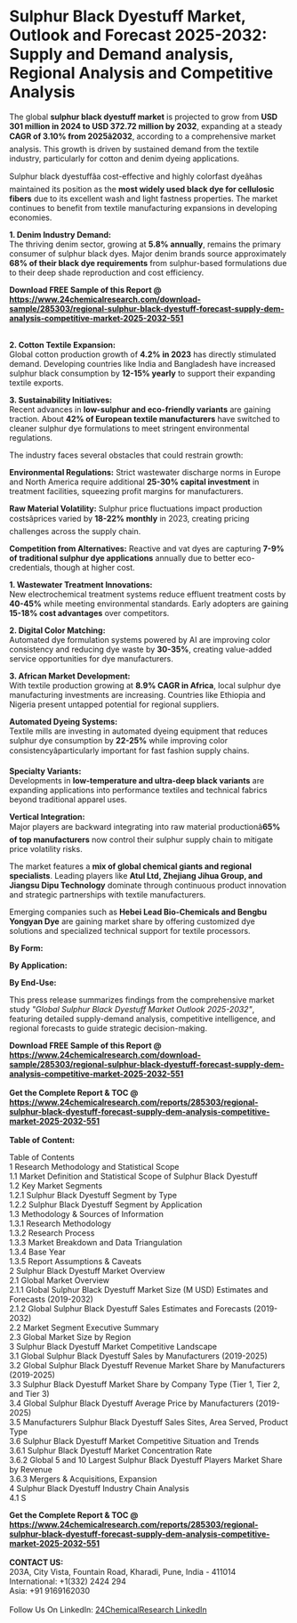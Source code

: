 <h1>Sulphur Black Dyestuff Market, Outlook and Forecast 2025-2032: Supply and Demand analysis, Regional Analysis and Competitive Analysis</h1><p>The global <strong>sulphur black dyestuff market</strong> is projected to grow from <strong>USD 301 million in 2024 to USD 372.72 million by 2032</strong>, expanding at a steady <strong>CAGR of 3.10% from 2025â2032</strong>, according to a comprehensive market analysis. This growth is driven by sustained demand from the textile industry, particularly for cotton and denim dyeing applications.</p><p>Sulphur black dyestuffâa cost-effective and highly colorfast dyeâhas maintained its position as the <strong>most widely used black dye for cellulosic fibers</strong> due to its excellent wash and light fastness properties. The market continues to benefit from textile manufacturing expansions in developing economies.</p><p><strong>1. Denim Industry Demand:</strong><br>
The thriving denim sector, growing at <strong>5.8% annually</strong>, remains the primary consumer of sulphur black dyes. Major denim brands source approximately <strong>68% of their black dye requirements</strong> from sulphur-based formulations due to their deep shade reproduction and cost efficiency.</p><div><b>Download FREE Sample of this Report @ 
            <a href="https://www.24chemicalresearch.com/download-sample/285303/regional-sulphur-black-dyestuff-forecast-supply-dem-analysis-competitive-market-2025-2032-551">
            https://www.24chemicalresearch.com/download-sample/285303/regional-sulphur-black-dyestuff-forecast-supply-dem-analysis-competitive-market-2025-2032-551</a></b></div><br><p><strong>2. Cotton Textile Expansion:</strong><br>
Global cotton production growth of <strong>4.2% in 2023</strong> has directly stimulated demand. Developing countries like India and Bangladesh have increased sulphur black consumption by <strong>12-15% yearly</strong> to support their expanding textile exports.</p><p><strong>3. Sustainability Initiatives:</strong><br>
Recent advances in <strong>low-sulphur and eco-friendly variants</strong> are gaining traction. About <strong>42% of European textile manufacturers</strong> have switched to cleaner sulphur dye formulations to meet stringent environmental regulations.</p><p>The industry faces several obstacles that could restrain growth:</p><p><strong>Environmental Regulations:</strong> Strict wastewater discharge norms in Europe and North America require additional <strong>25-30% capital investment</strong> in treatment facilities, squeezing profit margins for manufacturers.</p><p><strong>Raw Material Volatility:</strong> Sulphur price fluctuations impact production costsâprices varied by <strong>18-22% monthly</strong> in 2023, creating pricing challenges across the supply chain.</p><p><strong>Competition from Alternatives:</strong> Reactive and vat dyes are capturing <strong>7-9% of traditional sulphur dye applications</strong> annually due to better eco-credentials, though at higher cost.</p><p><strong>1. Wastewater Treatment Innovations:</strong><br>
New electrochemical treatment systems reduce effluent treatment costs by <strong>40-45%</strong> while meeting environmental standards. Early adopters are gaining <strong>15-18% cost advantages</strong> over competitors.</p><p><strong>2. Digital Color Matching:</strong><br>
Automated dye formulation systems powered by AI are improving color consistency and reducing dye waste by <strong>30-35%</strong>, creating value-added service opportunities for dye manufacturers.</p><p><strong>3. African Market Development:</strong><br>
With textile production growing at <strong>8.9% CAGR in Africa</strong>, local sulphur dye manufacturing investments are increasing. Countries like Ethiopia and Nigeria present untapped potential for regional suppliers.</p><p><strong>Automated Dyeing Systems:</strong><br>
	Textile mills are investing in automated dyeing equipment that reduces sulphur dye consumption by <strong>22-25%</strong> while improving color consistencyâparticularly important for fast fashion supply chains.</p><p><strong>Specialty Variants:</strong><br>
	Developments in <strong>low-temperature and ultra-deep black variants</strong> are expanding applications into performance textiles and technical fabrics beyond traditional apparel uses.</p><p><strong>Vertical Integration:</strong><br>
	Major players are backward integrating into raw material productionâ<strong>65% of top manufacturers</strong> now control their sulphur supply chain to mitigate price volatility risks.</p><p>The market features a <strong>mix of global chemical giants and regional specialists</strong>. Leading players like <strong>Atul Ltd, Zhejiang Jihua Group, and Jiangsu Dipu Technology</strong> dominate through continuous product innovation and strategic partnerships with textile manufacturers.</p><p>Emerging companies such as <strong>Hebei Lead Bio-Chemicals and Bengbu Yongyan Dye</strong> are gaining market share by offering customized dye solutions and specialized technical support for textile processors.</p><p><strong>By Form:</strong></p><p><strong>By Application:</strong></p><p><strong>By End-Use:</strong></p><p>This press release summarizes findings from the comprehensive market study <em>"Global Sulphur Black Dyestuff Market Outlook 2025-2032"</em>, featuring detailed supply-demand analysis, competitive intelligence, and regional forecasts to guide strategic decision-making.</p><div><b>Download FREE Sample of this Report @ 
            <a href="https://www.24chemicalresearch.com/download-sample/285303/regional-sulphur-black-dyestuff-forecast-supply-dem-analysis-competitive-market-2025-2032-551">
            https://www.24chemicalresearch.com/download-sample/285303/regional-sulphur-black-dyestuff-forecast-supply-dem-analysis-competitive-market-2025-2032-551</a></b></div><br><div><b>Get the Complete Report & TOC @ 
            <a href="https://www.24chemicalresearch.com/reports/285303/regional-sulphur-black-dyestuff-forecast-supply-dem-analysis-competitive-market-2025-2032-551">
            https://www.24chemicalresearch.com/reports/285303/regional-sulphur-black-dyestuff-forecast-supply-dem-analysis-competitive-market-2025-2032-551</a></b></div><br>
            <b>Table of Content:</b><p>Table of Contents<br />
1 Research Methodology and Statistical Scope<br />
1.1 Market Definition and Statistical Scope of Sulphur Black Dyestuff<br />
1.2 Key Market Segments<br />
1.2.1 Sulphur Black Dyestuff Segment by Type<br />
1.2.2 Sulphur Black Dyestuff Segment by Application<br />
1.3 Methodology & Sources of Information<br />
1.3.1 Research Methodology<br />
1.3.2 Research Process<br />
1.3.3 Market Breakdown and Data Triangulation<br />
1.3.4 Base Year<br />
1.3.5 Report Assumptions & Caveats<br />
2 Sulphur Black Dyestuff Market Overview<br />
2.1 Global Market Overview<br />
2.1.1 Global Sulphur Black Dyestuff Market Size (M USD) Estimates and Forecasts (2019-2032)<br />
2.1.2 Global Sulphur Black Dyestuff Sales Estimates and Forecasts (2019-2032)<br />
2.2 Market Segment Executive Summary<br />
2.3 Global Market Size by Region<br />
3 Sulphur Black Dyestuff Market Competitive Landscape<br />
3.1 Global Sulphur Black Dyestuff Sales by Manufacturers (2019-2025)<br />
3.2 Global Sulphur Black Dyestuff Revenue Market Share by Manufacturers (2019-2025)<br />
3.3 Sulphur Black Dyestuff Market Share by Company Type (Tier 1, Tier 2, and Tier 3)<br />
3.4 Global Sulphur Black Dyestuff Average Price by Manufacturers (2019-2025)<br />
3.5 Manufacturers Sulphur Black Dyestuff Sales Sites, Area Served, Product Type<br />
3.6 Sulphur Black Dyestuff Market Competitive Situation and Trends<br />
3.6.1 Sulphur Black Dyestuff Market Concentration Rate<br />
3.6.2 Global 5 and 10 Largest Sulphur Black Dyestuff Players Market Share by Revenue<br />
3.6.3 Mergers & Acquisitions, Expansion<br />
4 Sulphur Black Dyestuff Industry Chain Analysis<br />
4.1 S</p><div><b>Get the Complete Report & TOC @ 
            <a href="https://www.24chemicalresearch.com/reports/285303/regional-sulphur-black-dyestuff-forecast-supply-dem-analysis-competitive-market-2025-2032-551">
            https://www.24chemicalresearch.com/reports/285303/regional-sulphur-black-dyestuff-forecast-supply-dem-analysis-competitive-market-2025-2032-551</a></b></div><br><b>CONTACT US:</b><br>
            203A, City Vista, Fountain Road, Kharadi, Pune, India - 411014<br>
            International: +1(332) 2424 294<br>
            Asia: +91 9169162030 <br><br>
            Follow Us On LinkedIn: <a href="https://www.linkedin.com/company/24chemicalresearch/">24ChemicalResearch LinkedIn</a>